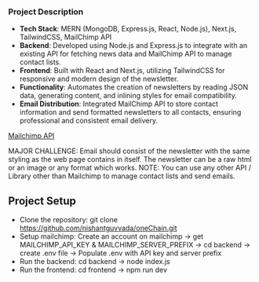 ### Project Description

-   **Tech Stack**: MERN (MongoDB, Express.js, React, Node.js), Next.js, TailwindCSS, MailChimp API
-   **Backend**: Developed using Node.js and Express.js to integrate with an existing API for fetching news data and MailChimp API to manage contact lists.
-   **Frontend**: Built with React and Next.js, utilizing TailwindCSS for responsive and modern design of the newsletter.
-   **Functionality**: Automates the creation of newsletters by reading JSON data, generating content, and inlining styles for email compatibility.
-   **Email Distribution**: Integrated MailChimp API to store contact information and send formatted newsletters to all contacts, ensuring professional and consistent email delivery.

[Mailchimp API](https://mailchimp.com/developer/marketing/api/campaigns/)

MAJOR CHALLENGE: Email should consist of the newsletter with the same styling as the web page contains in itself. The newsletter can be a raw html or an image or any format which works.
NOTE: You can use any other API / Library other than Mailchimp to manage contact lists and send emails.

## Project Setup

- Clone the repository: git clone https://github.com/nishantguvvada/oneChain.git
- Setup mailchimp: Create an account on mailchimp -> get MAILCHIMP_API_KEY & MAILCHIMP_SERVER_PREFIX -> cd backend -> create .env file -> Populate .env with API key and server prefix
- Run the backend: cd backend -> node index.js
- Run the frontend: cd frontend -> npm run dev
